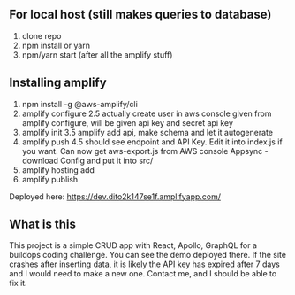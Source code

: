 ## For local host (still makes queries to database)
1. clone repo
2. npm install or yarn
3. npm/yarn start (after all the amplify stuff)

## Installing amplify
1. npm install -g @aws-amplify/cli
2. amplify configure 
2.5 actually create user in aws console given from amplify configure, will be given api key and secret api key
3. amplify init
3.5 amplify add api, make schema and let it autogenerate
4. amplify push 
4.5 should see endpoint and API Key. Edit it into index.js if you want. Can now get aws-export.js from AWS console Appsync - download Config and put it into src/
5. amplify hosting add
6. amplify publish

Deployed here: https://dev.dito2k147se1f.amplifyapp.com/

## What is this
This project is a simple CRUD app with React, Apollo, GraphQL for a buildops coding challenge. You can see the demo deployed there. If the site crashes after inserting data, it is likely the API key has expired after 7 days and I would need to make a new one. Contact me, and I should be able to fix it.

